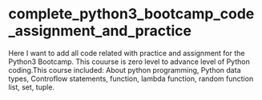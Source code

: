 # complete_python3_bootcamp_code_assignment_and_practice
Here I want to add all code related with practice and assignment for the Python3 Bootcamp. This couurse is zero level to advance level of Python coding.This course included: About python programming, Python data types, Controflow statements, function, lambda function, random function list, set, tuple.
